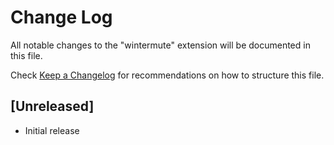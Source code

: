 # Change Log

All notable changes to the "wintermute" extension will be documented in this file.

Check [Keep a Changelog](http://keepachangelog.com/) for recommendations on how to structure this file.

## [Unreleased]

- Initial release
